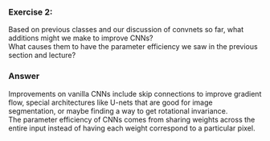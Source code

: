 ### Exercise 2:
Based on previous classes and our discussion of convnets so far, what additions might we make to improve CNNs?  
What causes them to have the parameter efficiency we saw in the previous section and lecture?

### Answer
Improvements on vanilla CNNs include skip connections to improve gradient flow, special  architectures like U-nets that are good for image segmentation, or maybe finding a way to get rotational invariance.  
The parameter efficiency of CNNs comes from sharing weights across the entire input instead of having each weight correspond to a particular pixel.
